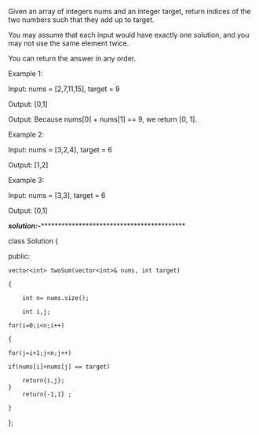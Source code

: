 Given an array of integers nums and an integer target, return indices of the two numbers such that they add up to target.

You may assume that each input would have exactly one solution, and you may not use the same element twice.

You can return the answer in any order.

 

Example 1:

Input: nums = [2,7,11,15], target = 9

Output: [0,1]

Output: Because nums[0] + nums[1] == 9, we return [0, 1].


Example 2:

Input: nums = [3,2,4], target = 6

Output: [1,2]


Example 3:

Input: nums = [3,3], target = 6

Output: [0,1]


***solution:-*********************************************

class Solution {

public:

    vector<int> twoSum(vector<int>& nums, int target)
    
    {
    
        int n= nums.size();
	
        int i,j;
	
    for(i=0;i<n;i++)
    
    {
    
    for(j=i+1;j<n;j++)
    
    if(nums[i]+nums[j] == target)
    
        return{i,j};
    }
        return{-1,1} ;
	
    }
};

